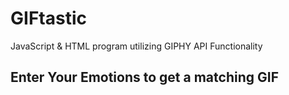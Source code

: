 # GIFtastic
JavaScript &amp; HTML program utilizing GIPHY API Functionality

## Enter Your Emotions to get a matching GIF